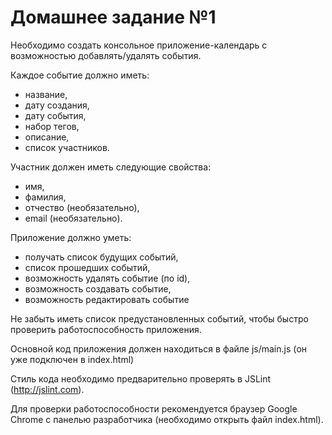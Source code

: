 Домашнее задание №1
=============

Необходимо создать консольное приложение-календарь с возможностью добавлять/удалять события.
 
Каждое событие должно иметь:
 * название, 
 * дату создания, 
 * дату события, 
 * набор тегов, 
 * описание, 
 * список участников.
 
Участник должен иметь следующие свойства: 
 * имя, 
 * фамилия, 
 * отчество (необязательно), 
 * email (необязательно).

Приложение должно уметь:
 * получать список будущих событий, 
 * список прошедших событий,
 * возможность удалять событие (по id),
 * возможность создавать событие,
 * возможность редактировать событие
 

Не забыть иметь список предустановленных событий, чтобы быстро проверить работоспособность приложения.

Основной код приложения должен находиться в файле js/main.js (он уже подключен в index.html)

Стиль кода необходимо предварительно проверять в JSLint (http://jslint.com).

Для проверки работоспособности рекомендуется браузер Google Chrome с панелью разработчика (необходимо открыть файл index.html).